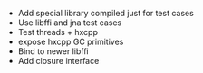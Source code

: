  * Add special library compiled just for test cases
 * Use libffi and jna test cases
 * Test threads + hxcpp
 * expose hxcpp GC primitives
 * Bind to newer libffi
 * Add closure interface
